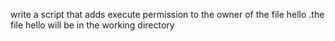 write a script that adds execute permission to the owner of the file hello
.the file hello will be in the working directory
